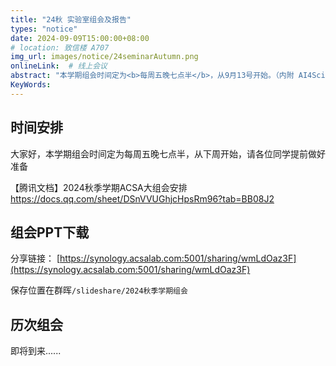 ```yaml
---
title: "24秋 实验室组会及报告"
types: "notice"
date: 2024-09-09T15:00:00+08:00
# location: 致信楼 A707
img_url: images/notice/24seminarAutumn.png
onlineLink:  # 线上会议
abstract: "本学期组会时间定为<b>每周五晚七点半</b>，从9月13号开始。（内附 AI4Science 讨论班）"
KeyWords:
---
```


## 时间安排

大家好，本学期组会时间定为每周五晚七点半，从下周开始，请各位同学提前做好准备

【腾讯文档】2024秋季学期ACSA大组会安排   https://docs.qq.com/sheet/DSnVVUGhjcHpsRm96?tab=BB08J2

## 组会PPT下载

分享链接： [https://synology.acsalab.com:5001/sharing/wmLdOaz3F](https://synology.acsalab.com:5001/sharing/wmLdOaz3F)

保存位置在群晖`/slideshare/2024秋季学期组会`

## 历次组会

即将到来......
